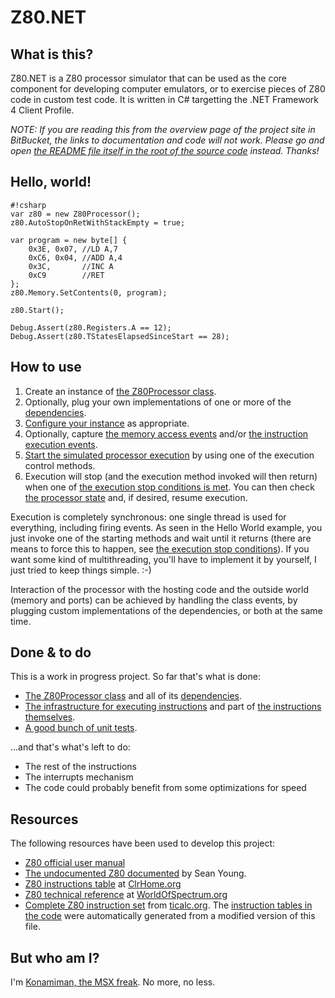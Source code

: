 # Z80.NET #


## What is this? ##

Z80.NET is a Z80 processor simulator that can be used as the core component for developing computer emulators, or to exercise pieces of Z80 code in custom test code. It is written in C# targetting the .NET Framework 4 Client Profile.  

*NOTE: If you are reading this from the overview page of the project site in BitBucket, the links to documentation and code will not work. Please go and open [the README file itself in the root of the source code](https://bitbucket.org/konamiman/z80dotnet/src/develop/README.md) instead. Thanks!* 

## Hello, world! ##

```
#!csharp
var z80 = new Z80Processor();
z80.AutoStopOnRetWithStackEmpty = true;

var program = new byte[] {
    0x3E, 0x07, //LD A,7
    0xC6, 0x04, //ADD A,4
    0x3C,       //INC A
    0xC9        //RET
};
z80.Memory.SetContents(0, program);

z80.Start();

Debug.Assert(z80.Registers.A == 12);
Debug.Assert(z80.TStatesElapsedSinceStart == 28);
```

## How to use

1. Create an instance of [the Z80Processor class](Main/Z80Processor.cs).
2. Optionally, plug your own implementations of one or more of the [dependencies](Docs/Dependencies.md).
3. [Configure your instance](Docs/Configuration.md) as appropriate.
4. Optionally, capture [the memory access events](Docs/MemoryAccessFlow.md) and/or [the instruction execution events](Docs/InstructionExecutionFlow.md).
5. [Start the simulated processor execution](Docs/HowExecutionWorks.md) by using one of the execution control methods.
6. Execution will stop (and the execution method invoked will then return) when one of [the execution stop conditions is met](Docs/StopConditionss.md). You can then check [the processor state](Docs/State.md) and, if desired, resume execution.   

Execution is completely synchronous: one single thread is used for everything, including firing events. As seen in the Hello World example, you just invoke one of the starting methods and wait until it returns (there are means to force this to happen, see [the execution stop conditions](Docs/StopConditionss.md)). If you want some kind of multithreading, you'll have to implement it by yourself, I just tried to keep things simple. :-)

Interaction of the processor with the hosting code and the outside world (memory and ports) can be achieved by handling the class events, by plugging custom implementations of the dependencies, or both at the same time.

## Done & to do

This is a work in progress project. So far that's what is done:

* [The Z80Processor class](Main/Z80Processor.cs) and all of its [dependencies](Docs/Dependencies.md).
* [The infrastructure for executing instructions](Main/Instructions%20Execution/Core) and part of [the instructions themselves](Main/Instructions%20Execution/Instructions).
* [A good bunch of unit tests](Main.Tests).

...and that's what's left to do:

* The rest of the instructions
* The interrupts mechanism
* The code could probably benefit from some optimizations for speed

## Resources

The following resources have been used to develop this project:

* [Z80 official user manual](http://www.zilog.com/manage_directlink.php?filepath=docs/z80/um0080)
* [The undocumented Z80 documented](http://www.myquest.nl/z80undocumented/) by Sean Young.
* [Z80 instructions table](http://clrhome.org/table/) at [ClrHome.org](http://clrhome.org)
* [Z80 technical reference](http://www.worldofspectrum.org/faq/reference/z80reference.htm) at [WorldOfSpectrum.org](http://www.worldofspectrum.org)
* [Complete Z80 instruction set](http://www.ticalc.org/archives/files/fileinfo/195/19571.html) from [ticalc.org](http://www.ticalc.org). The [instruction tables in the code](Main/Instructions%20Execution/Core) were automatically generated from a modified version of this file. 


## But who am I? ##

I'm [Konamiman, the MSX freak](http://www.konamiman.com). No more, no less.
